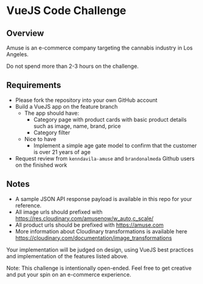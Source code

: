 # VueJS Code Challenge

## Overview

Amuse is an e-commerce company targeting the cannabis industry in Los Angeles.

Do not spend more than 2-3 hours on the challenge.

## Requirements

- Please fork the repository into your own GitHub account
- Build a VueJS app on the feature branch
  - The app should have:
    - Category page with product cards with basic product details such as image, name, brand, price
    - Category filter
  - Nice to have
    - Implement a simple age gate model to confirm that the customer is over 21 years of age
- Request review from `kenndavila-amuse` and `brandonalmeda` Github users on the finished work

## Notes

- A sample JSON API response payload is available in this repo for your reference.
- All image urls should prefixed with https://res.cloudinary.com/amusenow/w_auto,c_scale/
- All product urls should be prefixed with https://amuse.com
- More information about Cloudinary transformations is available here https://cloudinary.com/documentation/image_transformations

Your implementation will be judged on design, using VueJS best practices and
implementation of the features listed above.

Note: This challenge is intentionally open-ended. Feel free to get creative and
put your spin on an e-commerce experience.
